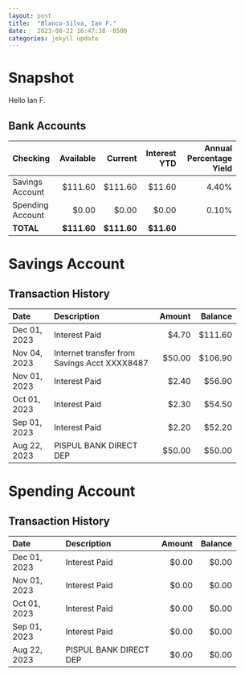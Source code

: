 ```yaml
---
layout: post
title:  "Blanco-Silva, Ian F."
date:   2023-08-22 16:47:38 -0500
categories: jekyll update
---
```


<style type="text/css" media="screen">
  table {
    width: 90%;
  }
</style>


# Snapshot

Hello Ian F.

## Bank Accounts

| Checking         | Available    | Current     | Interest YTD | Annual Percentage Yield |
| :-------         | --------:    | ------:     | -----------: | ----------------------: |
| Savings Account  |      $111.60 |     $111.60 |       $11.60 |                   4.40% |
| Spending Account |        $0.00 |       $0.00 |        $0.00 |                   0.10% |
| **TOTAL**        |  **$111.60** | **$111.60** |   **$11.60** |                         |

# Savings Account

## Transaction History

| Date         | Description                                  | Amount  | Balance |
| :---         | :--------------------                        | ------: | ------: |
| Dec 01, 2023 |                                Interest Paid |   $4.70 | $111.60 |
| Nov 04, 2023 | Internet transfer from Savings Acct XXXX8487 |  $50.00 | $106.90 |
| Nov 01, 2023 |                                Interest Paid |   $2.40 |  $56.90 |
| Oct 01, 2023 |                                Interest Paid |   $2.30 |  $54.50 |
| Sep 01, 2023 |                                Interest Paid |   $2.20 |  $52.20 |
| Aug 22, 2023 |                       PISPUL BANK DIRECT DEP |  $50.00 |  $50.00 |

# Spending Account

## Transaction History

| Date         | Description                                  | Amount  | Balance |
| :---         | :--------------------                        | ------: | ------: |
| Dec 01, 2023 |                                Interest Paid |   $0.00 |   $0.00 |
| Nov 01, 2023 |                                Interest Paid |   $0.00 |   $0.00 |
| Oct 01, 2023 |                                Interest Paid |   $0.00 |   $0.00 |
| Sep 01, 2023 |                                Interest Paid |   $0.00 |   $0.00 |
| Aug 22, 2023 |                       PISPUL BANK DIRECT DEP |   $0.00 |   $0.00 |
